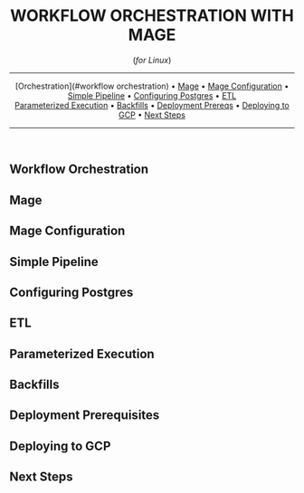 <div align="center">
    
# WORKFLOW ORCHESTRATION WITH MAGE
(*for Linux*)
<hr />

[Orchestration](#workflow orchestration) •
[Mage](#mage) •
[Mage Configuration](#mage-configuration) •
[Simple Pipeline](#simple-pipeline) •
[Configuring Postgres](#configuring-postgres) • 
[ETL](#etl) <br>
[Parameterized Execution](#parameterized-execution) • 
[Backfills](#backfills) •
[Deployment Prereqs](#deployment-prerequisits) •
[Deploying to GCP](#deploying-to-gcp) •
[Next Steps](#next-steps)

</div>

<hr />
<br>

## Workflow Orchestration 




## Mage
## Mage Configuration
## Simple Pipeline
## Configuring Postgres
## ETL 
## Parameterized Execution
## Backfills
## Deployment Prerequisites 
## Deploying to GCP
## Next Steps

